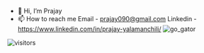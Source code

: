- 👋 Hi, I’m Prajay 
- 📫 How to reach me Email - prajay090@gmail.com Linkedin - https://www.linkedin.com/in/prajay-yalamanchili/
![go_gator](https://github.com/poseidon-tech/poseidon-tech/assets/71868516/be3db3b4-2acc-45e8-8f45-c290090a25e3)

<!---
poseidon-tech/poseidon-tech is a ✨ special ✨ repository because its `README.md` (this file) appears on your GitHub profile.
You can click the Preview link to take a look at your changes.
--->
![visitors](https://visitor-badge.laobi.icu/badge?poseidon-tech=poseidon-tech)
